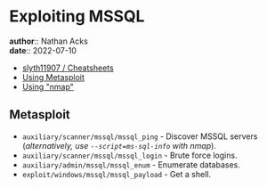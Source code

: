 # Exploiting MSSQL

**author**:: Nathan Acks  
**date**:: 2022-07-10

* [slyth11907 / Cheatsheets](https://github.com/slyth11907/Cheatsheets)
* [Using Metasploit](metasploit.md)
* [Using "nmap"](nmap.md)

## Metasploit

* `auxiliary/scanner/mssql/mssql_ping` - Discover MSSQL servers (*alternatively, use `--script=ms-sql-info` with nmap*).
* `auxiliary/scanner/mssql/mssql_login` - Brute force logins.
* `auxiliary/admin/mssql/mssql_enum` - Enumerate databases.
* `exploit/windows/mssql/mssql_payload` - Get a shell.
